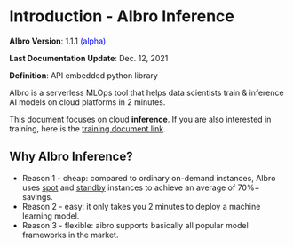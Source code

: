 # Introduction - AIbro Inference

**AIbro Version**: 1.1.1 <span style="color:blue;">(alpha)</span>

**Last Documentation Update**: Dec. 12, 2021

**Definition**: API embedded python library

AIbro is a serverless MLOps tool that helps data scientists train & inference AI models on cloud platforms in 2 minutes.

This document focuses on cloud **inference**. If you are also interested in training, here is the [training document link](https://doc.aipaca.ai/training).

## Why AIbro Inference?

- Reason 1 - cheap: compared to ordinary on-demand instances, AIbro uses [spot](#spot-vs-on-demand-instance) and [standby](#get-more-saving-by-cooling-instance) instances to achieve an average of 70%+ savings.
- Reason 2 - easy: it only takes you 2 minutes to deploy a machine learning model.
- Reason 3 - flexible: aibro supports basically all popular model frameworks in the market.
